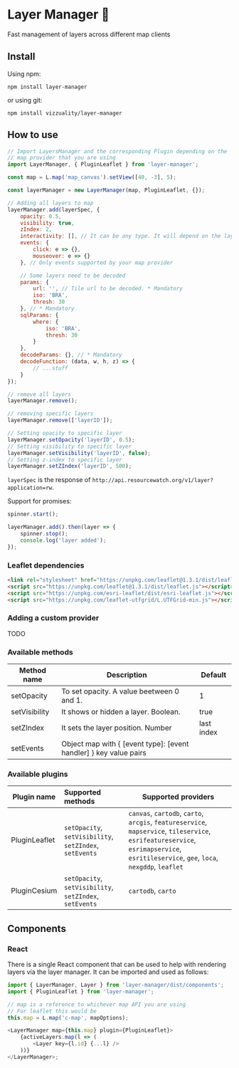 # Layer Manager 🤵

Fast management of layers across different map clients

## Install

Using npm:

`npm install layer-manager`

or using git:

`npm install vizzuality/layer-manager`

## How to use

```js
// Import LayersManager and the corresponding Plugin depending on the
// map provider that you are using
import LayerManager, { PluginLeaflet } from 'layer-manager';

const map = L.map('map_canvas').setView([40, -3], 5);

const layerManager = new LayerManager(map, PluginLeaflet, {});

// Adding all layers to map
layerManager.add(layerSpec, {
	opacity: 0.5,
	visibility: true,
	zIndex: 2,
	interactivity: [], // It can be any type. It will depend on the layer provider
	events: {
		click: e => {},
		mouseover: e => {}
	}, // Only events supported by your map provider

	// Some layers need to be decoded
	params: {
		url: '', // Tile url to be decoded. * Mandatory
		iso: 'BRA',
		thresh: 30
	}, // * Mandatory
	sqlParams: {
		where: {
			iso: 'BRA',
			thresh: 30
		}
	},
	decodeParams: {}, // * Mandatory
	decodeFunction: (data, w, h, z) => {
		// ...stuff
	}
});

// remove all layers
layerManager.remove();

// removing specific layers
layerManager.remove(['layerID']);

// Setting opacity to specific layer
layerManager.setOpacity('layerID', 0.5);
// Setting visibility to specific layer
layerManager.setVisibility('layerID', false);
// Setting z-index to specific layer
layerManager.setZIndex('layerID', 500);
```

`layerSpec` is the response of `http://api.resourcewatch.org/v1/layer?application=rw`.

Support for promises:

```js
spinner.start();

layerManager.add().then(layer => {
	spinner.stop();
	console.log('layer added');
});
```

### Leaflet dependencies

```html
<link rel="stylesheet" href="https://unpkg.com/leaflet@1.3.1/dist/leaflet.css" />
<script src="https://unpkg.com/leaflet@1.3.1/dist/leaflet.js"></script>
<script src="https://unpkg.com/esri-leaflet/dist/esri-leaflet.js"></script>
<script src="https://unpkg.com/leaflet-utfgrid/L.UTFGrid-min.js"></script>
```

### Adding a custom provider

TODO

### Available methods

| Method name   | Description                                                       | Default    |
| ------------- | ----------------------------------------------------------------- | ---------- |
| setOpacity    | To set opacity. A value beetween 0 and 1.                         | 1          |
| setVisibility | It shows or hidden a layer. Boolean.                              | true       |
| setZIndex     | It sets the layer position. Number                                | last index |
| setEvents     | Object map with { [event type]: [event handler] } key value pairs |            |

### Available plugins

| Plugin name   | Supported methods                                       | Supported providers                                                                                                                                                                   |
| ------------- | :------------------------------------------------------ | ------------------------------------------------------------------------------------------------------------------------------------------------------------------------------------- |
| PluginLeaflet | `setOpacity`, `setVisibility`, `setZIndex`, `setEvents` | `canvas`, `cartodb`, `carto`, `arcgis`, `featureservice`, `mapservice`, `tileservice`, `esrifeatureservice`, `esrimapservice`, `esritileservice`, `gee`, `loca`, `nexgddp`, `leaflet` |
| PluginCesium  | `setOpacity`, `setVisibility`, `setZIndex`, `setEvents` | `cartodb`, `carto`                                                                                                                                                                    |

## Components

### React

There is a single React component that can be used to help with rendering layers via the layer manager. It can be imported and used as follows:

```js
import { LayerManager, Layer } from 'layer-manager/dist/components';
import { PluginLeaflet } from 'layer-manager';

// map is a reference to whichever map API you are using
// For leaflet this would be
this.map = L.map('c-map', mapOptions);

<LayerManager map={this.map} plugin={PluginLeaflet}>
	{activeLayers.map(l => (
		<Layer key={l.id} {...l} />
	))}
</LayerManager>;
```
